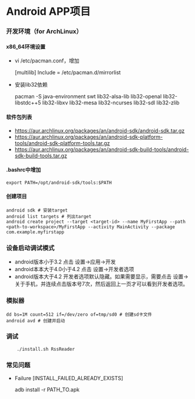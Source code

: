 Android APP项目
=========

### 开发环境（for ArchLinux）

#### x86_64环境设置
 * vi /etc/pacman.conf，增加
	
	[multilib]
	Include = /etc/pacman.d/mirrorlist

 * 安装lib32依赖

	pacman -S java-environment swt lib32-alsa-lib lib32-openal lib32-libstdc++5 lib32-libxv lib32-mesa lib32-ncurses lib32-sdl lib32-zlib


#### 软件包列表
 * https://aur.archlinux.org/packages/an/android-sdk/android-sdk.tar.gz
 * https://aur.archlinux.org/packages/an/android-sdk-platform-tools/android-sdk-platform-tools.tar.gz
 * https://aur.archlinux.org/packages/an/android-sdk-build-tools/android-sdk-build-tools.tar.gz

#### .bashrc中增加

    export PATH=/opt/android-sdk/tools:$PATH

#### 创建项目
	android sdk # 安装target
	android list targets # 列出target
	android create project --target <target-id> --name MyFirstApp --path <path-to-workspace>/MyFirstApp --activity MainActivity --package com.example.myfirstapp

### 设备启动调试模式
 * android版本小于3.2 点击 设置->应用->开发
 * android本本大于4.0小于4.2 点击 设置->开发者选项
 * android版本大于4.2 开发者选项默认隐藏。如果需要显示，需要点击 设置->关于手机，并连续点击版本号7次，然后返回上一页才可以看到开发者选项。


### 模拟器
    dd bs=1M count=512 if=/dev/zero of=tmp/sd0 # 创建sd卡文件
    android avd # 创建并启动

### 调试
		./install.sh RssReader

### 常见问题
 * Failure [INSTALL_FAILED_ALREADY_EXISTS]

    adb install -r PATH_TO.apk
